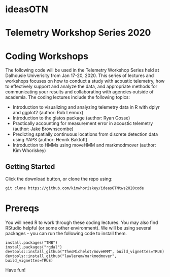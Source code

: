 # ideasOTN 
# Telemetry Workshop Series 2020
# Coding Workshops

The following code will be used in the Telemetry Workshop Series held at Dalhousie Univerisity from Jan 17-20, 2020. This series of lectures and workshops focuses on how to conduct a study with acoustic telemetry, how to effectively support and analyze the data, and appropriate methods for communicating your results and collaborating with agencies outside of academia. The coding lectures include the following topics: 

- Introduction to visualizing and analyzing telemetry data in R with dplyr and ggplot2 (author: Rob Lennox)
- Introduction to the glatos package (author: Ryan Gosse)
- Practically accounting for measurement error in acoustic telemetry (author: Jake Brownscombe)
- Predicting spatially continuous locations from discrete detection data using YAPS (author: Henrik Baktoft)
- Introduction to HMMs using moveHMM and markmodmover (author: Kim Whoriskey)

## Getting Started

Click the download button, or clone the repo using: 

```
git clone https://github.com/kimwhoriskey/ideasOTNtws2020code
``` 

# Prereqs
You will need R to work through these coding lectures. You may also find RStudio helpful (or some other environment). We will be using several packages - you can run the following code to install them. 

```
install.packages("TMB")
install.packages("rgdal")
devtools::install_github("TheoMichelot/moveHMM", build_vignettes=TRUE)
devtools::install_github("lawlerem/markmodmover", build_vignettes=TRUE)
```

Have fun!
